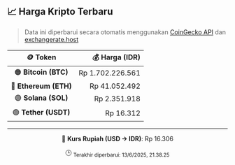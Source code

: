 

<!-- HARGA_KRIPTO -->
## 📈 Harga Kripto Terbaru

> Data ini diperbarui secara otomatis menggunakan [CoinGecko API](https://www.coingecko.com/) dan [exchangerate.host](https://exchangerate.host/)

<div align="center">

| 🪙 Token | 💰 Harga (IDR) |
|:------:|---------------:|
| 🟠 **Bitcoin (BTC)**   | Rp 1.702.226.561 |
| 🔵 **Ethereum (ETH)**  | Rp 41.052.492 |
| 🟣 **Solana (SOL)**    | Rp 2.351.918 |
| 🟢 **Tether (USDT)**   | Rp 16.312 |

---

💱 **Kurs Rupiah (USD → IDR)**: Rp 16.306

🕒 <sub>Terakhir diperbarui: 13/6/2025, 21.38.25</sub>

</div>
<!-- /HARGA_KRIPTO -->